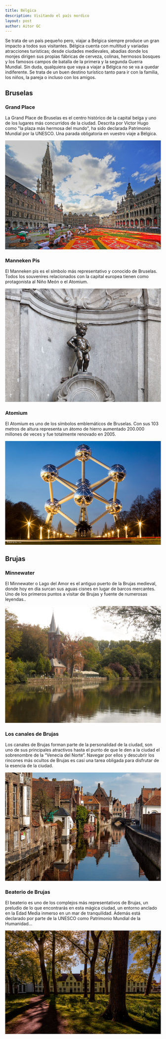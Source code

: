 ```yaml
---
title: Bélgica
description: Visitando el país nordico
layout: post
author: Aitor GC
---
```


Se trata de un país pequeño pero, viajar a Belgica siempre produce un gran impacto a todos sus visitantes. Bélgica cuenta con multitud y variadas atracciones turísticas; desde ciudades medievales, abadías donde los monjes dirigen sus propias fábricas de cerveza, colinas, hermosos bosques y los famosos campos de batalla de la primera y la segunda Guerra Mundial. Sin duda, qualquiera que vaya a viajar a Bélgica no se va a quedar indiferente. Se trata de un buen destino turístico tanto para ir con la familia, los niños, la pareja o incluso con los amigos.

## Bruselas

### Grand Place

La Grand Place de Bruselas es el centro histórico de la capital belga y uno de los lugares más concurridos de la ciudad. Descrita por Victor Hugo como "la plaza más hermosa del mundo", ha sido declarada Patrimonio Mundial por la UNESCO. Una parada obligatoria en vuestro viaje a Bélgica.

![Grand Place, Bruselas](/assets/images/belgica/grand_place.jpg)

### Manneken Pis

El Manneken pis es el símbolo más representativo y conocido de Bruselas. Todos los souvenires relacionados con la capital europea tienen como protagonista al Niño Meón o el Atomium.

![Manneken Pis, Bruselas](/assets/images/belgica/manneken_pis.jpg)

### Atomium

El Atomium es uno de los símbolos emblemáticos de Bruselas. Con sus 103 metros de altura representa un átomo de hierro aumentado 200.000 millones de veces y fue totalmente renovado en 2005.

![Atomium, Bruselas](/assets/images/belgica/atomium.jpg)

## Brujas

### Minnewater

El Minnewater o Lago del Amor es el antiguo puerto de la Brujas medieval, donde hoy en día surcan sus aguas cisnes en lugar de barcos mercantes. Uno de los primeros puntos a visitar de Brujas y fuente de numerosas leyendas..

![Minnewater, Brujas](/assets/images/belgica/minnewater.jpg)

### Los canales de Brujas

Los canales de Brujas forman parte de la personalidad de la ciudad, son uno de sus principales atractivos hasta el punto de que le den a la ciudad el sobrenombre de la “Venecia del Norte”. Navegar por ellos y descubrir los rincones más ocultos de Brujas es casi una tarea obligada para disfrutar de la esencia de la ciudad.

![Los canales de Brujas](/assets/images/belgica/canales_brujas.jpg)

### Beaterio de Brujas

El beaterio es uno de los complejos más representativos de Brujas, un preludio de lo que encontrarás en esta mágica ciudad, un entorno anclado en la Edad Media inmerso en un mar de tranquilidad. Además está declarado por parte de la UNESCO como Patrimonio Mundial de la Humanidad...

![El beaterio de Brujas](/assets/images/belgica/beguinario.jpg)
